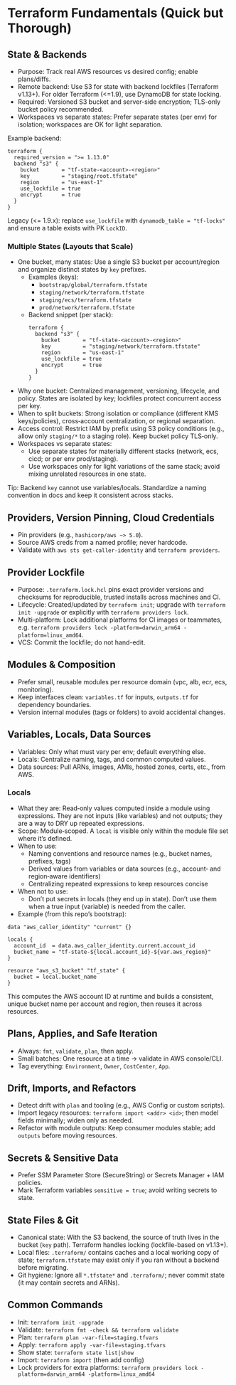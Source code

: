 # Terraform Fundamentals (Quick but Thorough)

## State & Backends

- Purpose: Track real AWS resources vs desired config; enable plans/diffs.
- Remote backend: Use S3 for state with backend lockfiles (Terraform v1.13+). For older Terraform (<=1.9), use DynamoDB for state locking.
- Required: Versioned S3 bucket and server-side encryption; TLS-only bucket policy recommended.
- Workspaces vs separate states: Prefer separate states (per env) for isolation; workspaces are OK for light separation.

Example backend:

```
terraform {
  required_version = ">= 1.13.0"
  backend "s3" {
    bucket       = "tf-state-<account>-<region>"
    key          = "staging/root.tfstate"
    region       = "us-east-1"
    use_lockfile = true
    encrypt      = true
  }
}
```

Legacy (<= 1.9.x): replace `use_lockfile` with `dynamodb_table = "tf-locks"` and ensure a table exists with PK `LockID`.

### Multiple States (Layouts that Scale)

- One bucket, many states: Use a single S3 bucket per account/region and organize distinct states by `key` prefixes.
  - Examples (keys):
    - `bootstrap/global/terraform.tfstate`
    - `staging/network/terraform.tfstate`
    - `staging/ecs/terraform.tfstate`
    - `prod/network/terraform.tfstate`
  - Backend snippet (per stack):
    ```hcl
    terraform {
      backend "s3" {
        bucket       = "tf-state-<account>-<region>"
        key          = "staging/network/terraform.tfstate"
        region       = "us-east-1"
        use_lockfile = true
        encrypt      = true
      }
    }
    ```
- Why one bucket: Centralized management, versioning, lifecycle, and policy. States are isolated by key; lockfiles protect concurrent access per key.
- When to split buckets: Strong isolation or compliance (different KMS keys/policies), cross‑account centralization, or regional separation.
- Access control: Restrict IAM by prefix using S3 policy conditions (e.g., allow only `staging/*` to a staging role). Keep bucket policy TLS‑only.
- Workspaces vs separate states:
  - Use separate states for materially different stacks (network, ecs, cicd; or per env prod/staging).
  - Use workspaces only for light variations of the same stack; avoid mixing unrelated resources in one state.

Tip: Backend `key` cannot use variables/locals. Standardize a naming convention in docs and keep it consistent across stacks.

## Providers, Version Pinning, Cloud Credentials

- Pin providers (e.g., `hashicorp/aws ~> 5.0`).
- Source AWS creds from a named profile; never hardcode.
- Validate with `aws sts get-caller-identity` and `terraform providers`.

## Provider Lockfile

- Purpose: `.terraform.lock.hcl` pins exact provider versions and checksums for reproducible, trusted installs across machines and CI.
- Lifecycle: Created/updated by `terraform init`; upgrade with `terraform init -upgrade` or explicitly with `terraform providers lock`.
- Multi-platform: Lock additional platforms for CI images or teammates, e.g. `terraform providers lock -platform=darwin_arm64 -platform=linux_amd64`.
- VCS: Commit the lockfile; do not hand-edit.

## Modules & Composition

- Prefer small, reusable modules per resource domain (vpc, alb, ecr, ecs, monitoring).
- Keep interfaces clean: `variables.tf` for inputs, `outputs.tf` for dependency boundaries.
- Version internal modules (tags or folders) to avoid accidental changes.

## Variables, Locals, Data Sources

- Variables: Only what must vary per env; default everything else.
- Locals: Centralize naming, tags, and common computed values.
- Data sources: Pull ARNs, images, AMIs, hosted zones, certs, etc., from AWS.

### Locals

- What they are: Read‑only values computed inside a module using expressions. They are not inputs (like variables) and not outputs; they are a way to DRY up repeated expressions.
- Scope: Module‑scoped. A `local` is visible only within the module file set where it’s defined.
- When to use:
  - Naming conventions and resource names (e.g., bucket names, prefixes, tags)
  - Derived values from variables or data sources (e.g., account‑ and region‑aware identifiers)
  - Centralizing repeated expressions to keep resources concise
- When not to use:
  - Don’t put secrets in locals (they end up in state). Don’t use them when a true input (variable) is needed from the caller.
- Example (from this repo’s bootstrap):

```hcl
data "aws_caller_identity" "current" {}

locals {
  account_id  = data.aws_caller_identity.current.account_id
  bucket_name = "tf-state-${local.account_id}-${var.aws_region}"
}

resource "aws_s3_bucket" "tf_state" {
  bucket = local.bucket_name
}
```

This computes the AWS account ID at runtime and builds a consistent, unique bucket name per account and region, then reuses it across resources.

## Plans, Applies, and Safe Iteration

- Always: `fmt`, `validate`, `plan`, then apply.
- Small batches: One resource at a time → validate in AWS console/CLI.
- Tag everything: `Environment`, `Owner`, `CostCenter`, `App`.

## Drift, Imports, and Refactors

- Detect drift with `plan` and tooling (e.g., AWS Config or custom scripts).
- Import legacy resources: `terraform import <addr> <id>`; then model fields minimally; widen only as needed.
- Refactor with module outputs: Keep consumer modules stable; add `outputs` before moving resources.

## Secrets & Sensitive Data

- Prefer SSM Parameter Store (SecureString) or Secrets Manager + IAM policies.
- Mark Terraform variables `sensitive = true`; avoid writing secrets to state.

## State Files & Git

- Canonical state: With the S3 backend, the source of truth lives in the bucket (`key` path). Terraform handles locking (lockfile-based on v1.13+).
- Local files: `.terraform/` contains caches and a local working copy of state; `terraform.tfstate` may exist only if you ran without a backend before migrating.
- Git hygiene: Ignore all `*.tfstate*` and `.terraform/`; never commit state (it may contain secrets and ARNs).

## Common Commands

- Init: `terraform init -upgrade`
- Validate: `terraform fmt -check && terraform validate`
- Plan: `terraform plan -var-file=staging.tfvars`
- Apply: `terraform apply -var-file=staging.tfvars`
- Show state: `terraform state list|show`
- Import: `terraform import` (then add config)
- Lock providers for extra platforms: `terraform providers lock -platform=darwin_arm64 -platform=linux_amd64`
